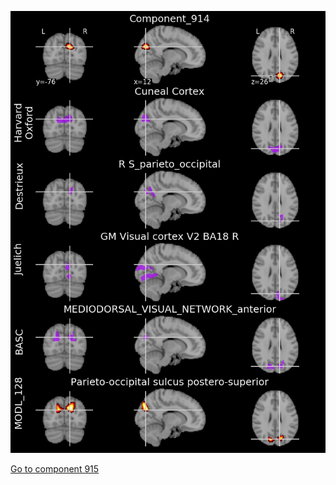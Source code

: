


![914](preliminary/914.jpg "Component 914")

[Go to component 915](https://parietal-inria.github.io/MODL_atlas/1024/915 "Component 915")